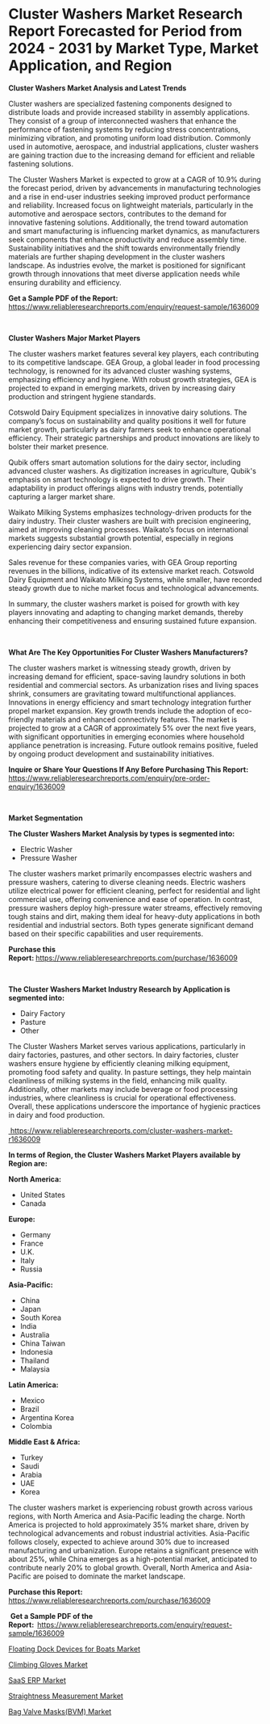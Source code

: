 <p><h1>Cluster Washers Market Research Report Forecasted for Period from 2024 -  2031 by Market Type, Market Application, and Region</h1></p><p><strong>Cluster Washers Market Analysis and Latest Trends</strong></p>
<p><p>Cluster washers are specialized fastening components designed to distribute loads and provide increased stability in assembly applications. They consist of a group of interconnected washers that enhance the performance of fastening systems by reducing stress concentrations, minimizing vibration, and promoting uniform load distribution. Commonly used in automotive, aerospace, and industrial applications, cluster washers are gaining traction due to the increasing demand for efficient and reliable fastening solutions.</p><p>The Cluster Washers Market is expected to grow at a CAGR of 10.9% during the forecast period, driven by advancements in manufacturing technologies and a rise in end-user industries seeking improved product performance and reliability. Increased focus on lightweight materials, particularly in the automotive and aerospace sectors, contributes to the demand for innovative fastening solutions. Additionally, the trend toward automation and smart manufacturing is influencing market dynamics, as manufacturers seek components that enhance productivity and reduce assembly time. Sustainability initiatives and the shift towards environmentally friendly materials are further shaping development in the cluster washers landscape. As industries evolve, the market is positioned for significant growth through innovations that meet diverse application needs while ensuring durability and efficiency.</p></p>
<p><strong>Get a Sample PDF of the Report:&nbsp;</strong> <a href="https://www.reliableresearchreports.com/enquiry/request-sample/1636009">https://www.reliableresearchreports.com/enquiry/request-sample/1636009</a></p>
<p>&nbsp;</p>
<p><strong>Cluster Washers Major Market Players</strong></p>
<p><p>The cluster washers market features several key players, each contributing to its competitive landscape. GEA Group, a global leader in food processing technology, is renowned for its advanced cluster washing systems, emphasizing efficiency and hygiene. With robust growth strategies, GEA is projected to expand in emerging markets, driven by increasing dairy production and stringent hygiene standards.</p><p>Cotswold Dairy Equipment specializes in innovative dairy solutions. The company’s focus on sustainability and quality positions it well for future market growth, particularly as dairy farmers seek to enhance operational efficiency. Their strategic partnerships and product innovations are likely to bolster their market presence.</p><p>Qubik offers smart automation solutions for the dairy sector, including advanced cluster washers. As digitization increases in agriculture, Qubik's emphasis on smart technology is expected to drive growth. Their adaptability in product offerings aligns with industry trends, potentially capturing a larger market share.</p><p>Waikato Milking Systems emphasizes technology-driven products for the dairy industry. Their cluster washers are built with precision engineering, aimed at improving cleaning processes. Waikato’s focus on international markets suggests substantial growth potential, especially in regions experiencing dairy sector expansion.</p><p>Sales revenue for these companies varies, with GEA Group reporting revenues in the billions, indicative of its extensive market reach. Cotswold Dairy Equipment and Waikato Milking Systems, while smaller, have recorded steady growth due to niche market focus and technological advancements.</p><p>In summary, the cluster washers market is poised for growth with key players innovating and adapting to changing market demands, thereby enhancing their competitiveness and ensuring sustained future expansion.</p></p>
<p>&nbsp;</p>
<p><strong>What Are The Key Opportunities For Cluster Washers Manufacturers?</strong></p>
<p><p>The cluster washers market is witnessing steady growth, driven by increasing demand for efficient, space-saving laundry solutions in both residential and commercial sectors. As urbanization rises and living spaces shrink, consumers are gravitating toward multifunctional appliances. Innovations in energy efficiency and smart technology integration further propel market expansion. Key growth trends include the adoption of eco-friendly materials and enhanced connectivity features. The market is projected to grow at a CAGR of approximately 5% over the next five years, with significant opportunities in emerging economies where household appliance penetration is increasing. Future outlook remains positive, fueled by ongoing product development and sustainability initiatives.</p></p>
<p><strong>Inquire or Share Your Questions If Any Before Purchasing This Report:</strong> <a href="https://www.reliableresearchreports.com/enquiry/pre-order-enquiry/1636009">https://www.reliableresearchreports.com/enquiry/pre-order-enquiry/1636009</a></p>
<p>&nbsp;</p>
<p><strong>Market Segmentation</strong></p>
<p><strong>The Cluster Washers Market Analysis by types is segmented into:</strong></p>
<p><ul><li>Electric Washer</li><li>Pressure Washer</li></ul></p>
<p><p>The cluster washers market primarily encompasses electric washers and pressure washers, catering to diverse cleaning needs. Electric washers utilize electrical power for efficient cleaning, perfect for residential and light commercial use, offering convenience and ease of operation. In contrast, pressure washers deploy high-pressure water streams, effectively removing tough stains and dirt, making them ideal for heavy-duty applications in both residential and industrial sectors. Both types generate significant demand based on their specific capabilities and user requirements.</p></p>
<p><strong>Purchase this Report:&nbsp;</strong><a href="https://www.reliableresearchreports.com/purchase/1636009">https://www.reliableresearchreports.com/purchase/1636009</a></p>
<p>&nbsp;</p>
<p><strong>The Cluster Washers Market Industry Research by Application is segmented into:</strong></p>
<p><ul><li>Dairy Factory</li><li>Pasture</li><li>Other</li></ul></p>
<p><p>The Cluster Washers Market serves various applications, particularly in dairy factories, pastures, and other sectors. In dairy factories, cluster washers ensure hygiene by efficiently cleaning milking equipment, promoting food safety and quality. In pasture settings, they help maintain cleanliness of milking systems in the field, enhancing milk quality. Additionally, other markets may include beverage or food processing industries, where cleanliness is crucial for operational effectiveness. Overall, these applications underscore the importance of hygienic practices in dairy and food production.</p></p>
<p><a href="https://www.reliableresearchreports.com/cluster-washers-market-r1636009">&nbsp;https://www.reliableresearchreports.com/cluster-washers-market-r1636009</a></p>
<p><strong>In terms of Region, the Cluster Washers Market Players available by Region are:</strong></p>
<p>
    <p> <strong> North America: </strong>
        <ul>
            <li>United States</li>
            <li>Canada</li>
        </ul>
        </p> 
    <p> <strong> Europe: </strong>
        <ul>
            <li>Germany</li>
            <li>France</li>
            <li>U.K.</li>
            <li>Italy</li>
            <li>Russia</li>
        </ul>
        </p> 
    <p> <strong> Asia-Pacific: </strong>
        <ul>
            <li>China</li>
            <li>Japan</li>
            <li>South Korea</li>
            <li>India</li>
            <li>Australia</li>
            <li>China Taiwan</li>
            <li>Indonesia</li>
            <li>Thailand</li>
            <li>Malaysia</li>
        </ul>
        </p> 
    <p> <strong> Latin America: </strong>
        <ul>
            <li>Mexico</li>
            <li>Brazil</li>
            <li>Argentina Korea</li>
            <li>Colombia</li>
        </ul>
        </p> 
    <p> <strong> Middle East & Africa: </strong>
        <ul>
            <li>Turkey</li>
            <li>Saudi</li>
            <li>Arabia</li>
            <li>UAE</li>
            <li>Korea</li>
        </ul>
    </p>
    </p>
<p><p>The cluster washers market is experiencing robust growth across various regions, with North America and Asia-Pacific leading the charge. North America is projected to hold approximately 35% market share, driven by technological advancements and robust industrial activities. Asia-Pacific follows closely, expected to achieve around 30% due to increased manufacturing and urbanization. Europe retains a significant presence with about 25%, while China emerges as a high-potential market, anticipated to contribute nearly 20% to global growth. Overall, North America and Asia-Pacific are poised to dominate the market landscape.</p></p>
<p><strong>Purchase this Report: </strong><a href="https://www.reliableresearchreports.com/purchase/1636009">https://www.reliableresearchreports.com/purchase/1636009</a></p>
<p>&nbsp;<strong>Get a Sample PDF of the Report:&nbsp;&nbsp;</strong><a href="https://www.reliableresearchreports.com/enquiry/request-sample/1636009">https://www.reliableresearchreports.com/enquiry/request-sample/1636009</a></p>
<p><strong></strong></p>
<p><p><a href="https://medium.com/@tracieholden65/floating-dock-devices-for-boats-market-industry-trends-and-forecast-for-period-from-2024-to-2031-80e56884750d?postPublishedType=repub">Floating Dock Devices for Boats Market</a></p><p><a href="https://issuu.com/reportprime-2/docs/climbing-gloves-market-size-2030.pp_b7b950748b90de">Climbing Gloves Market</a></p><p><a href="https://www.linkedin.com/pulse/how-regions-adapting-saas-erp-market-global-trends-overview-po5ue">SaaS ERP Market</a></p><p><a href="https://www.linkedin.com/pulse/market-dynamics-future-trends-global-straightness-measurement-rysce">Straightness Measurement Market</a></p><p><a href="https://github.com/kaufmannDavid16/Market-Research-Report-List-1/blob/main/bag-valve-masksbvm-market.md">Bag Valve Masks(BVM) Market</a></p></p>